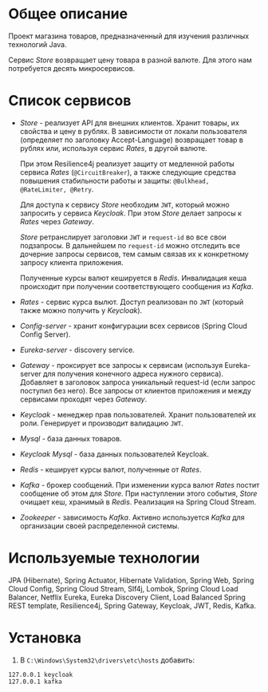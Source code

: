 # Общее описание
Проект магазина товаров, предназначенный для изучения различных технологий Java.

Сервис *Store* возвращает цену товара в разной валюте. Для этого нам потребуется десять микросервисов.

# Список сервисов
- *Store* - реализует API для внешних клиентов. Хранит товары, их свойства и цену в рублях. В зависимости от локали пользователя (определяет по заголовку Accept-Language) возвращает товар в рублях или, используя сервис *Rates*, в другой валюте.

    При этом Resilience4j реализует защиту от медленной работы сервиса *Rates* (`@CircuitBreaker`), а также следующие средства повышения стабильности работы и защиты: `@Bulkhead,  @RateLimiter, @Retry`.
    
    Для доступа к сервису *Store* необходим `JWT`, который можно запросить у сервиса *Keycloak*. При этом *Store* делает запросы к *Rates* через *Gateway*.
    
    *Store* ретранслирует заголовки `JWT` и `request-id` во все свои подзапросы. В дальнейшем по `request-id` можно отследить все дочерние запросы сервисов, тем самым связав их к конкретному запросу клиента приложения.
    
    Полученные курсы валют кешируется в *Redis*. Инвалидация кеша происходит при получении соответствующего сообщения из *Kafka*.  
- *Rates* - сервис курса вылют. Доступ реализован по `JWT` (который также можно получить у *Keycloak*).
- *Config-server* - хранит конфигурации всех сервисов (Spring Cloud Config Server).
- *Eureka-server* - discovery service.
- *Gateway* - проксирует все запросы к сервисам (используя Eureka-server для получения конечного адреса нужного сервиса). Добавляет в заголовок запроса уникальный request-id (если запрос поступил без него). Все запросы от клиентов приложения и между сервисами проходят через *Gateway*.
- *Keycloak* - менеджер прав пользователей. Хранит пользователей их роли. Генерирует и производит валидацию `JWT`.
- *Mysql* - база данных товаров.
- *Keycloak Mysql* - база данных пользователей Keycloak.
- *Redis* - кеширует курсы валют, полученные от *Rates*.
- *Kafka* - брокер сообщений. При изменении курса валют *Rates* постит сообщение об этом для *Store*. При наступлении этого события, *Store* очищает кеш, хранимый в *Redis*. Реализация на Spring Cloud Stream.
- *Zookeeper* - зависимость *Kafka*. Активно используется *Kafka* для организации своей распределенной системы. 

# Используемые технологии
JPA (Hibernate), Spring Actuator, Hibernate Validation, Spring Web, Spring Cloud Config, Spring Cloud Stream, Slf4j, Lombok, Spring Cloud
 Load Balancer, Netflix Eureka, Eureka Discovery Client, Load Balanced Spring REST template, Resilience4j, Spring
  Gateway, Keycloak, JWT, Redis, Kafka.
  
# Установка

1. В `C:\Windows\System32\drivers\etc\hosts` добавить:
```
127.0.0.1 keycloak
127.0.0.1 kafka
```